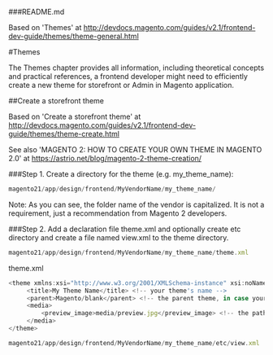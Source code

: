 ###README.md

Based on 'Themes' at http://devdocs.magento.com/guides/v2.1/frontend-dev-guide/themes/theme-general.html

#Themes

The Themes chapter provides all information, including theoretical concepts and practical references, a frontend developer might need to efficiently create a new theme for storefront or Admin in Magento application.

##Create a storefront theme

Based on 'Create a storefront theme' at http://devdocs.magento.com/guides/v2.1/frontend-dev-guide/themes/theme-create.html

See also 'MAGENTO 2: HOW TO CREATE YOUR OWN THEME IN MAGENTO 2.0' at https://astrio.net/blog/magento-2-theme-creation/

###Step 1. Create a directory for the theme (e.g. my_theme_name):

```javascript
magento21/app/design/frontend/MyVendorName/my_theme_name/
```

Note: As you can see, the folder name of the vendor is capitalized. It is not a requirement, just a recommendation from Magento 2 developers.

###Step 2. Add a declaration file theme.xml and optionally create etc directory and create a file named view.xml to the theme directory.

```javascript
magento21/app/design/frontend/MyVendorName/my_theme_name/theme.xml
```

theme.xml
```javascript
<theme xmlns:xsi="http://www.w3.org/2001/XMLSchema-instance" xsi:noNamespaceSchemaLocation="urn:magento:framework:Config/etc/theme.xsd">
     <title>My Theme Name</title> <!-- your theme's name -->
     <parent>Magento/blank</parent> <!-- the parent theme, in case your theme inherits from an existing theme -->
     <media>
         <preview_image>media/preview.jpg</preview_image> <!-- the path to your theme's preview image -->
     </media>
</theme>
```

```javascript
magento21/app/design/frontend/MyVendorName/my_theme_name/etc/view.xml
```

